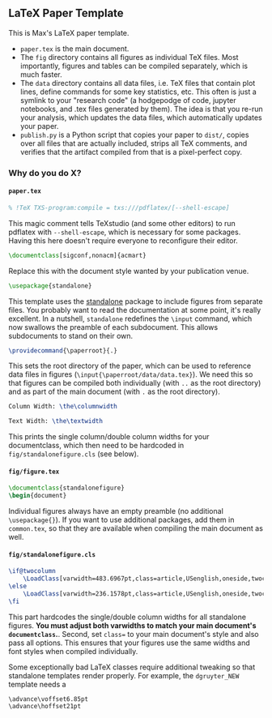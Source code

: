 ## LaTeX Paper Template

This is Max's LaTeX paper template.

 - `paper.tex` is the main document.
 - The `fig` directory contains all figures as individual TeX files. Most importantly, figures and tables can be compiled separately, which is much faster.
 - The `data` directory contains all data files, i.e. TeX files that contain plot lines, define commands for some key statistics, etc. This often is just a symlink to your "research code" (a hodgepodge of code, jupyter notebooks, and .tex files generated by them). The idea is that you re-run your analysis, which updates the data files, which automatically updates your paper.
 - `publish.py` is a Python script that copies your paper to `dist/`, copies over all files that are actually included, strips all TeX comments, and verifies that the artifact compiled from that is a pixel-perfect copy.


### Why do you do X?

#### `paper.tex`

```latex
% !TeX TXS-program:compile = txs:///pdflatex/[--shell-escape]
```

This magic comment tells TeXstudio (and some other editors) to run pdflatex with `--shell-escape`, which is necessary for some packages. Having this here doesn't require everyone to reconfigure their editor.

```latex
\documentclass[sigconf,nonacm]{acmart}
```

Replace this with the document style wanted by your publication venue.

```latex
\usepackage{standalone}
```

This template uses the [standalone](https://ctan.org/pkg/standalone) package to include figures from separate files. You probably want to read the documentation at some point, it's really excellent. In a nutshell, `standalone` redefines the `\input` command, which now swallows the preamble of each subdocument. This allows subdocuments to stand on their own.


```latex
\providecommand{\paperroot}{.}
```

This sets the root directory of the paper, which can be used to reference data files in figures (`\input{\paperroot/data/data.tex}`). We need this so that figures can be compiled both individually (with `..` as the root directory) and as part of the main document (with `.` as the root directory).

```latex
Column Width: \the\columnwidth

Text Width: \the\textwidth
```

This prints the single column/double column widths for your documentclass, which then need to be hardcoded in `fig/standalonefigure.cls` (see below).

#### `fig/figure.tex`

```latex
\documentclass{standalonefigure}
\begin{document}
```

Individual figures always have an empty preamble (no additional `\usepackage{}`). 
If you want to use additional packages, add them in `common.tex`, so that they are available when compiling the main document as well.


#### `fig/standalonefigure.cls`

```latex
\if@twocolumn
	\LoadClass[varwidth=483.6967pt,class=article,USenglish,oneside,twocolumn]{standalone}
\else
	\LoadClass[varwidth=236.1578pt,class=article,USenglish,oneside,twocolumn]{standalone}
\fi
```

This part hardcodes the single/double column widths for all standalone figures. **You must adjust both varwidths to match your main document's `documentclass`.**. Second, set `class=` to your main document's style and also pass all options. This ensures that your figures use the same widths and font styles when compiled individually.

Some exceptionally bad LaTeX classes require additional tweaking so that standalone templates render properly. For example, the `dgruyter_NEW` template needs a 
```
\advance\voffset6.85pt
\advance\hoffset21pt
```
